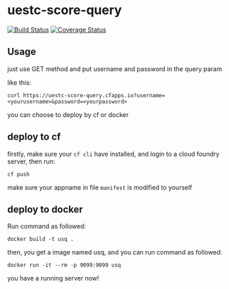 # uestc-score-query

[![Build Status](https://travis-ci.org/Soontao/uestc-score-query.svg?branch=master)](https://travis-ci.org/Soontao/uestc-score-query) [![Coverage Status](https://coveralls.io/repos/github/Soontao/uestc-score-query/badge.svg?branch=master)](https://coveralls.io/github/Soontao/uestc-score-query?branch=master)

## Usage

just use GET method and put username and password in the query param

like this:

```
curl https://uestc-score-query.cfapps.io?username=<yourusername>&password=<yourpassword>
```

you can choose to deploy by cf or docker

## deploy to cf

firstly, make sure your ```cf cli``` have installed, and login to a cloud foundry server, then run:

```
cf push
```

make sure your appname in file ```manifest``` is modified to yourself

## deploy to docker

Run command as followed:

```
docker build -t usq .
```

then, you get a image named usq, and you can run command as followed:

```
docker run -it --rm -p 9099:9099 usq
```

you have a running server now!